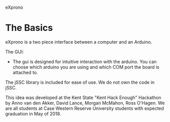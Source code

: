 eXprono

The Basics
=======
eXprono is a two piece interface between a computer and an Arduino.

The GUI:
- The gui is designed for intuitive interaction with the arduino.  You can choose which arduino you are using and which COM port the board is attached to.

The jSSC library is included for ease of use.  We do not own the code in jSSC.

This idea was developed at the Kent State "Kent Hack Enough" Hackathon by Anno van den Akker, David Lance, Morgan McMahon, Ross O'Hagen.
We are all students at Case Western Reserve University students with expected graduation in May of 2018.